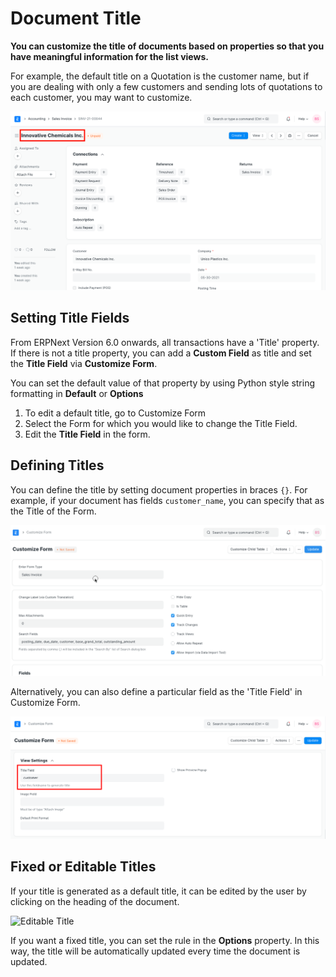 
# Document Title


**You can customize the title of documents based on properties so that you have meaningful information for the list views.**


For example, the default title on a Quotation is the customer name, but if you are dealing with only a few customers and sending lots of quotations to each customer, you may want to customize.


![Document Title](/files/document-title.png)


## Setting Title Fields


From ERPNext Version 6.0 onwards, all transactions have a 'Title' property. If there is not a title property, you can add a **Custom Field** as title and set the **Title Field** via **Customize Form**.


You can set the default value of that property by using Python style string formatting in **Default** or **Options**


1. To edit a default title, go to Customize Form
2. Select the Form for which you would like to change the Title Field.
3. Edit the **Title Field** in the form.


## Defining Titles


You can define the title by setting document properties in braces `{}`. For example, if your document has fields `customer_name`, you can specify that as the Title of the Form.


![Set Document Title](/files/set-document-title.gif)


Alternatively, you can also define a particular field as the 'Title Field' in Customize Form.


![Title Field](/files/title-field-in-view-settings.png) 


## Fixed or Editable Titles


If your title is generated as a default title, it can be edited by the user by clicking on the heading of the document.


![Editable Title](/files/customize-document%20title.gif)


If you want a fixed title, you can set the rule in the **Options** property. In this way, the title will be automatically updated every time the document is updated.



